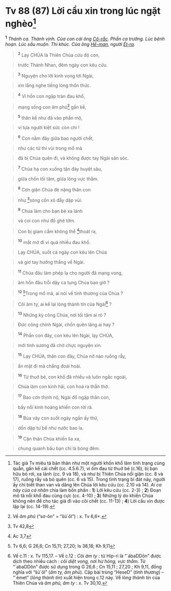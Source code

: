 # Tv 88 (87) Lời cầu xin trong lúc ngặt nghèo[^1]
<sup><b>1</b></sup> *Thánh ca. Thánh vịnh. Của con cái ông [Cô-rắc](). Phần ca trưởng. Lúc bệnh hoạn. Lúc sầu muộn. Thi khúc. Của ông [Hê-man](), người [Ét-ra]().*


> <sup><b>2</b></sup> Lạy CHÚA là Thiên Chúa cứu độ con,
>


> trước Thánh Nhan, đêm ngày con kêu cứu.
>


> <sup><b>3</b></sup> Nguyện cho lời kinh vọng tới Ngài,
>


> xin lắng nghe tiếng lòng thổn thức.
>


> <sup><b>4</b></sup> Vì hồn con ngập tràn đau khổ,
>


> mạng sống con âm phủ[^2] gần kề,
>


> <sup><b>5</b></sup> thân kể như đã vào phần mộ,
>


> ví tựa người kiệt sức còn chi !
>


> <sup><b>6</b></sup> Con nằm đây giữa bao người chết,
>


> như các tử thi vùi trong mồ mả
>


> đã bị Chúa quên đi, và không được tay Ngài săn sóc.
>


> <sup><b>7</b></sup> Chúa hạ con xuống tận đáy huyệt sâu,
>


> giữa chốn tối tăm, giữa lòng vực thẳm.
>


> <sup><b>8</b></sup> Cơn giận Chúa đè nặng thân con
>


> như [^1*]sóng cồn xô đẩy dập vùi.
>


> <sup><b>9</b></sup> Chúa làm cho bạn bè xa lánh
>


> và coi con như đồ ghê tởm.
>


> Con bị giam cầm không thể [^2*]thoát ra,
>


> <sup><b>10</b></sup> mắt mờ đi vì quá nhiều đau khổ.
>


> Lạy CHÚA, suốt cả ngày con kêu lên Chúa
>


> và giơ tay hướng thẳng về Ngài.
>


> <sup><b>11</b></sup> Chúa đâu làm phép lạ cho người đã mạng vong,
>


> âm hồn đâu trỗi dậy ca tụng Chúa bao giờ ?
>


> <sup><b>12</b></sup> [^3*]Trong mồ mả, ai nói về tình thương của Chúa ?
>


> Cõi âm ty, ai kể lại lòng thành tín của Ngài[^3] ?
>


> <sup><b>13</b></sup> Những kỳ công Chúa, nơi tối tăm ai rõ ?
>


> Đức công chính Ngài, chốn quên lãng ai hay ?
>


> <sup><b>14</b></sup> Phần con đây, con kêu lên Ngài, lạy CHÚA,
>


> mới tinh sương đã chờ chực nguyện xin.
>


> <sup><b>15</b></sup> Lạy CHÚA, thân con đây, Chúa nỡ nào ruồng rẫy,
>


> ẩn mặt đi mà chẳng đoái hoài.
>


> <sup><b>16</b></sup> Từ thuở bé, con khổ đã nhiều và luôn ngắc ngoải,
>


> Chúa làm con kinh hãi, con hoá ra thẫn thờ.
>


> <sup><b>17</b></sup> Bao cơn thịnh nộ, Ngài đổ ngập thân con,
>


> bấy nỗi kinh hoàng khiến con rời rã.
>


> <sup><b>18</b></sup> Bủa vây con suốt ngày ngần ấy thứ,
>


> dồn dập tư bề như nước bao la.
>


> <sup><b>19</b></sup> Cận thân Chúa khiến lìa xa,
>


> chung quanh bầu bạn chỉ là bóng đêm.
>

[^1]: Tác giả Tv miêu tả bản thân như một người khốn khổ lâm tình trạng cùng quẫn, gần kề cái chết (cc. 4.5.6.7), vì ốm đau từ thuở bé (c.16), bị bạn hữu bỏ rơi, xa lánh (cc. 9 và 18), và như bị Thiên Chúa nổi giận (cc. 8 và 17), ruồng rẫy và bỏ quên (cc. 6 và 15). Trong tình trạng bi đát này, người ấy chỉ biết than van và dâng lên Chúa lời kêu cứu (cc. 2.10 và 14). *Ai ca này của cá nhân* chia làm bốn phần : **1**) Lời kêu cứu (cc. 2-3) ; **2**) Đoạn mô tả nỗi khổ đau cùng cực (cc. 4-10) ; **3**) Những lý do khiến Chúa không nên để cho tác giả đi vào cõi chết (cc. 11-13) ; **4**) Lời cầu xin được lặp lại (cc. 14-19).
[^2]: Về *âm phủ* (“sơ-ôn” = “šü´ôl”) : x. Tv 6,6+.
[^3]: Về c.11 : x. Tv 115,17. – Về c.12 : *Cõi âm ty* : từ Híp-ri là “´ábaDDôn” được dịch theo nhiều cách : *cõi diệt vong, nơi hư hỏng, vực thẳm*. Từ “´abaDDôn” được sử dụng trong G 26,6 ; Cn 15,11 ; 27,20 ; Kh 9,11, đồng nghĩa với “šü´ôl” (*âm ty, âm phủ*). Cặp bài trùng “HeseD” (*tình thương*) – “´émet” (*lòng thành tín*) xuất hiện trong c.12 này. Về *lòng thành tín* của Thiên Chúa và *âm phủ, âm ty* : x. Tv 30,10.
[^1*]: Tv 42,8
[^2*]: Ac 3,7
[^3*]: Tv 6,6; G 26,6; Cn 15,11; 27,20; Is 38,18; Kh 9,11